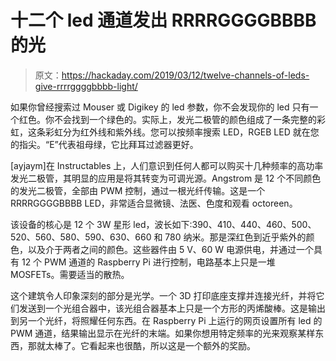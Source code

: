 # 十二个 led 通道发出 RRRRGGGGBBBB 的光

> 原文：<https://hackaday.com/2019/03/12/twelve-channels-of-leds-give-rrrrggggbbbb-light/>

如果你曾经搜索过 Mouser 或 Digikey 的 led 参数，你不会发现你的 led 只有一个红色。你不会找到一个绿色的。实际上，发光二极管的颜色组成了一条完整的彩虹，这条彩虹分为红外线和紫外线。您可以按频率搜索 LED，RGEB LED 就在您的指尖。“E”代表祖母绿，它比拜耳过滤器更好。

[ayjaym]在 Instructables 上，人们意识到任何人都可以购买十几种频率的高功率发光二极管，其明显的应用是将其转变为可调光源。Angstrom 是 12 个不同颜色的发光二极管，全部由 PWM 控制，通过一根光纤传输。这是一个 RRRRGGGGBBBB LED，非常适合显微镜、法医、色度和观看 octoreen。

该设备的核心是 12 个 3W 星形 led，波长如下:390、410、440、460、500、520、560、580、590、630、660 和 780 纳米。那是深红色到近乎紫外的颜色，以及介于两者之间的颜色。这些器件由 5 V、60 W 电源供电，并通过一个具有 12 个 PWM 通道的 Raspberry Pi 进行控制，电路基本上只是一堆 MOSFETs。需要适当的散热。

这个建筑令人印象深刻的部分是光学。一个 3D 打印底座支撑并连接光纤，并将它们发送到一个光组合器中，该光组合器基本上只是一个方形的丙烯酸棒。这是输出到另一个光纤，将照耀任何东西。在 Raspberry Pi 上运行的网页设置所有 led 的 PWM 通道，结果输出显示在光纤的末端。如果你想用特定频率的光来观察某样东西，那就太棒了。它看起来也很酷，所以这是一个额外的奖励。